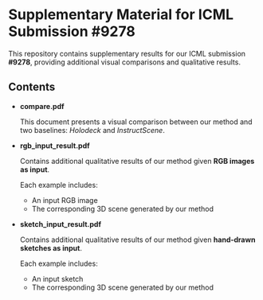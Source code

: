 # Supplementary Material for ICML Submission #9278

This repository contains supplementary results for our ICML submission **#9278**, providing additional visual comparisons and qualitative results.

## **Contents**

* **compare.pdf**

  This document presents a visual comparison between our method and two baselines: *Holodeck* and *InstructScene*. 

* **rgb_input_result.pdf**

  Contains additional qualitative results of our method given **RGB images as input**.

  Each example includes:

  * An input RGB image
  * The  corresponding 3D scene generated by our method

* **sketch_input_result.pdf**

  Contains additional qualitative results of our method given **hand-drawn sketches as input**.

  Each example includes:

  * An input sketch
  * The  corresponding 3D scene generated by our method

